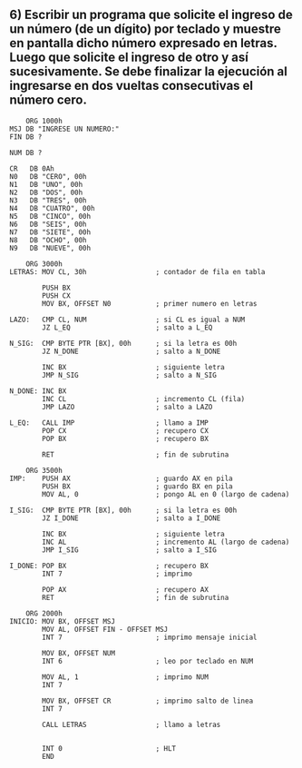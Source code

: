 ## 6) Escribir un programa que solicite el ingreso de un número (de un dígito) por teclado y muestre en pantalla dicho número expresado en letras. Luego que solicite el ingreso de otro y así sucesivamente. Se debe finalizar la ejecución al ingresarse en dos vueltas consecutivas el número cero.

```assembly
	ORG 1000h
MSJ	DB "INGRESE UN NUMERO:" 	
FIN	DB ?

NUM	DB ?

CR	 DB 0Ah
N0	 DB "CERO", 00h	
N1	 DB "UNO", 00h	
N2	 DB "DOS", 00h	
N3	 DB "TRES", 00h	
N4	 DB "CUATRO", 00h	
N5	 DB "CINCO", 00h	
N6	 DB "SEIS", 00h	
N7	 DB "SIETE", 00h	
N8	 DB "OCHO", 00h	
N9	 DB "NUEVE", 00h	

	ORG 3000h
LETRAS: MOV CL, 30h					; contador de fila en tabla

		PUSH BX
		PUSH CX
		MOV BX, OFFSET N0	 		; primer numero en letras

LAZO:   CMP CL, NUM					; si CL es igual a NUM
		JZ L_EQ						; salto a L_EQ

N_SIG:  CMP BYTE PTR [BX], 00h		; si la letra es 00h
		JZ N_DONE		 			; salto a N_DONE

		INC BX		 				; siguiente letra
		JMP N_SIG		 			; salto a N_SIG

N_DONE: INC BX
		INC CL		 				; incremento CL (fila)
		JMP LAZO					; salto a LAZO

L_EQ:   CALL IMP					; llamo a IMP
		POP CX		 				; recupero CX
		POP BX		 				; recupero BX

		RET		 					; fin de subrutina

	ORG 3500h
IMP:	PUSH AX						; guardo AX en pila
		PUSH BX						; guardo BX en pila
		MOV AL, 0					; pongo AL en 0 (largo de cadena)

I_SIG:  CMP BYTE PTR [BX], 00h		; si la letra es 00h 
		JZ I_DONE					; salto a I_DONE

		INC BX						; siguiente letra
		INC AL						; incremento AL (largo de cadena)
		JMP I_SIG					; salto a I_SIG

I_DONE: POP BX						; recupero BX
		INT 7						; imprimo
		
		POP AX						; recupero AX
		RET							; fin de subrutina

	ORG 2000h
INICIO: MOV BX, OFFSET MSJ
		MOV AL, OFFSET FIN - OFFSET MSJ
		INT 7						; imprimo mensaje inicial

		MOV BX, OFFSET NUM
		INT 6						; leo por teclado en NUM

		MOV AL, 1		 			; imprimo NUM
		INT 7

		MOV BX, OFFSET CR			; imprimo salto de linea
		INT 7

		CALL LETRAS					; llamo a letras


		INT 0						; HLT
		END
```